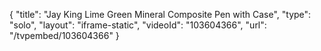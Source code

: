 {
    "title": "Jay King Lime Green Mineral Composite Pen with Case",
    "type": "solo",
    "layout": "iframe-static",
    "videoId": "103604366",
    "url": "\/tvpembed\/103604366"
}